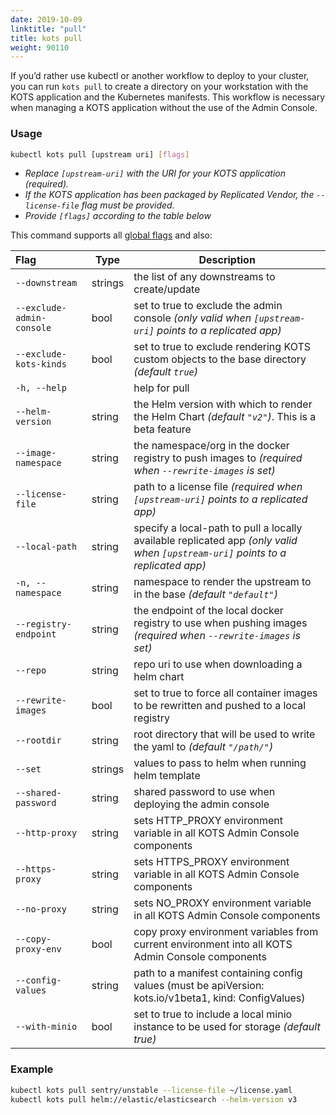 ```yaml
---
date: 2019-10-09
linktitle: "pull"
title: kots pull
weight: 90110
---
```


If you’d rather use kubectl or another workflow to deploy to your cluster, you can run `kots pull` to create a directory on your workstation with the KOTS application and the Kubernetes manifests.
This workflow is necessary when managing a KOTS application without the use of the Admin Console.

### Usage
```bash
kubectl kots pull [upstream uri] [flags]
```
* _Replace `[upstream-uri]` with the URI for your KOTS application (required)._
* _If the KOTS application has been packaged by Replicated Vendor, the `--license-file` flag must be provided._
* _Provide `[flags]` according to the table below_

This command supports all [global flags](/kots-cli/global-flags/) and also:


| Flag                      | Type    | Description                                                                                                                     |
|:--------------------------|---------|---------------------------------------------------------------------------------------------------------------------------------|
| `--downstream`            | strings | the list of any downstreams to create/update                                                                                    |
| `--exclude-admin-console` | bool    | set to true to exclude the admin console _(only valid when `[upstream-uri]` points to a replicated app)_                        |
| `--exclude-kots-kinds`    | bool    | set to true to exclude rendering KOTS custom objects to the base directory _(default `true`)_                                   |
| `-h, --help`              |         | help for pull                                                                                                                   |
| `--helm-version`          | string  | the Helm version with which to render the Helm Chart _(default `"v2"`)_. This is a beta feature                                 |
| `--image-namespace`       | string  | the namespace/org in the docker registry to push images to _(required when `--rewrite-images` is set)_                          |
| `--license-file`          | string  | path to a license file _(required when `[upstream-uri]` points to a replicated app)_                                            |
| `--local-path`            | string  | specify a local-path to pull a locally available replicated app _(only valid when `[upstream-uri]` points to a replicated app)_ |
| `-n, --namespace`         | string  | namespace to render the upstream to in the base _(default `"default"`)_                                                         |
| `--registry-endpoint`     | string  | the endpoint of the local docker registry to use when pushing images _(required when `--rewrite-images` is set)_                |
| `--repo`                  | string  | repo uri to use when downloading a helm chart                                                                                   |
| `--rewrite-images`        | bool    | set to true to force all container images to be rewritten and pushed to a local registry                                        |
| `--rootdir`               | string  | root directory that will be used to write the yaml to _(default `"/path/"`)_                                                    |
| `--set`                   | strings | values to pass to helm when running helm template                                                                               |
| `--shared-password`       | string  | shared password to use when deploying the admin console                                                                         |
| `--http-proxy`            | string  | sets HTTP_PROXY environment variable in all KOTS Admin Console components                                                       |
| `--https-proxy`           | string  | sets HTTPS_PROXY environment variable in all KOTS Admin Console components                                                      |
| `--no-proxy`              | string  | sets NO_PROXY environment variable in all KOTS Admin Console components                                                         |
| `--copy-proxy-env`        | bool    | copy proxy environment variables from current environment into all KOTS Admin Console components                                |
| `--config-values`         | string  | path to a manifest containing config values (must be apiVersion: kots.io/v1beta1, kind: ConfigValues)                           |
| `--with-minio`            | bool    | set to true to include a local minio instance to be used for storage _(default true)_                                           |

### Example
```bash
kubectl kots pull sentry/unstable --license-file ~/license.yaml
kubectl kots pull helm://elastic/elasticsearch --helm-version v3
```
